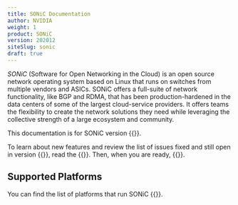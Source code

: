 ```yaml
---
title: SONiC Documentation
author: NVIDIA
weight: 1
product: SONiC
version: 202012
siteSlug: sonic
draft: true
---
```


_SONiC_ (Software for Open Networking in the Cloud) is an open source network operating system based on Linux that runs on switches from multiple vendors and ASICs. SONiC offers a full-suite of network functionality, like BGP and RDMA, that has been production-hardened in the data centers of some of the largest cloud-service providers. It offers teams the flexibility to create the network solutions they need while leveraging the collective strength of a large ecosystem and community.

This documentation is for SONiC version {{<version>}}.

To learn about new features and review the list of issues fixed and still open in version {{<version>}}, read the {{<link url="Release-Notes" text="release notes">}}. Then, when you are ready, {{<link url="Getting-Started" text="get started">}}.

## Supported Platforms

You can find the list of platforms that run SONiC {{<exlink url="https://github.com/Azure/SONiC/wiki/Supported-Devices-and-Platforms" text="here">}}.
